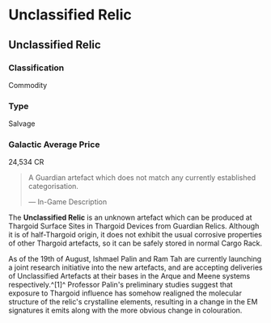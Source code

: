 # Unclassified Relic
## Unclassified Relic

		

### Classification

Commodity

### Type

Salvage

### Galactic Average Price

24,534 CR

> 
> 
> A Guardian artefact which does not match any currently established categorisation.
> 
> 
> — In-Game Description
> 

The **Unclassified Relic** is an unknown artefact which can be produced at Thargoid Surface Sites in Thargoid Devices from Guardian Relics. Although it is of half-Thargoid origin, it does not exhibit the usual corrosive properties of other Thargoid artefacts, so it can be safely stored in normal Cargo Rack.

As of the 19th of August, Ishmael Palin and Ram Tah are currently launching a joint research initiative into the new artefacts, and are accepting deliveries of Unclassified Artefacts at their bases in the Arque and Meene systems respectively.^[1]^ Professor Palin's preliminary studies suggest that exposure to Thargoid influence has somehow realigned the molecular structure of the relic's crystalline elements, resulting in a change in the EM signatures it emits along with the more obvious change in colouration.